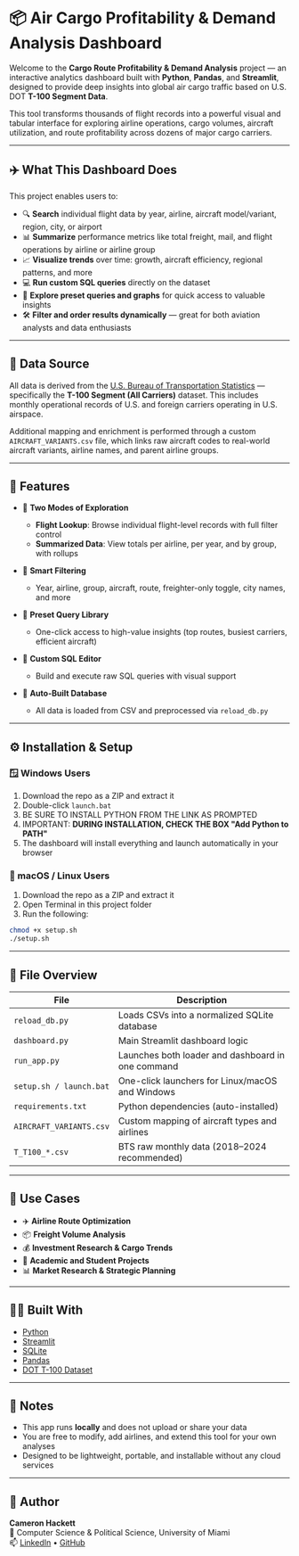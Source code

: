 # 📦 Air Cargo Profitability & Demand Analysis Dashboard

Welcome to the **Cargo Route Profitability & Demand Analysis** project — an interactive analytics dashboard built with **Python**, **Pandas**, and **Streamlit**, designed to provide deep insights into global air cargo traffic based on U.S. DOT **T-100 Segment Data**.

This tool transforms thousands of flight records into a powerful visual and tabular interface for exploring airline operations, cargo volumes, aircraft utilization, and route profitability across dozens of major cargo carriers.

---

## ✈️ What This Dashboard Does

This project enables users to:

- 🔍 **Search** individual flight data by year, airline, aircraft model/variant, region, city, or airport  
- 📊 **Summarize** performance metrics like total freight, mail, and flight operations by airline or airline group  
- 📈 **Visualize trends** over time: growth, aircraft efficiency, regional patterns, and more  
- 💻 **Run custom SQL queries** directly on the dataset  
- 🧠 **Explore preset queries and graphs** for quick access to valuable insights  
- 🛠️ **Filter and order results dynamically** — great for both aviation analysts and data enthusiasts

---

## 📁 Data Source

All data is derived from the [U.S. Bureau of Transportation Statistics](https://www.transtats.bts.gov/) — specifically the **T-100 Segment (All Carriers)** dataset. This includes monthly operational records of U.S. and foreign carriers operating in U.S. airspace.

Additional mapping and enrichment is performed through a custom `AIRCRAFT_VARIANTS.csv` file, which links raw aircraft codes to real-world aircraft variants, airline names, and parent airline groups.

---

## 🚀 Features

- 🔹 **Two Modes of Exploration**
  - **Flight Lookup**: Browse individual flight-level records with full filter control
  - **Summarized Data**: View totals per airline, per year, and by group, with rollups

- 🔹 **Smart Filtering**
  - Year, airline, group, aircraft, route, freighter-only toggle, city names, and more

- 🔹 **Preset Query Library**
  - One-click access to high-value insights (top routes, busiest carriers, efficient aircraft)

- 🔹 **Custom SQL Editor**
  - Build and execute raw SQL queries with visual support

- 🔹 **Auto-Built Database**
  - All data is loaded from CSV and preprocessed via `reload_db.py`

---

## ⚙️ Installation & Setup

### 🪟 Windows Users

1. Download the repo as a ZIP and extract it  
2. Double-click `launch.bat`
3. BE SURE TO INSTALL PYTHON FROM THE LINK AS PROMPTED
4. IMPORTANT: **DURING INSTALLATION, CHECK THE BOX "Add Python to PATH"**
5. The dashboard will install everything and launch automatically in your browser

### 🍎 macOS / Linux Users

1. Download the repo as a ZIP and extract it  
2. Open Terminal in this project folder  
3. Run the following:
```bash
chmod +x setup.sh
./setup.sh
```

---

## 🔧 File Overview

| File | Description |
|------|-------------|
| `reload_db.py` | Loads CSVs into a normalized SQLite database |
| `dashboard.py` | Main Streamlit dashboard logic |
| `run_app.py` | Launches both loader and dashboard in one command |
| `setup.sh / launch.bat` | One-click launchers for Linux/macOS and Windows |
| `requirements.txt` | Python dependencies (auto-installed) |
| `AIRCRAFT_VARIANTS.csv` | Custom mapping of aircraft types and airlines |
| `T_T100_*.csv` | BTS raw monthly data (2018–2024 recommended) |

---

## 🧠 Use Cases

- ✈️ **Airline Route Optimization**  
- 📦 **Freight Volume Analysis**  
- 💰 **Investment Research & Cargo Trends**  
- 🧪 **Academic and Student Projects**  
- 📊 **Market Research & Strategic Planning**

---

## 🧑‍💻 Built With

- [Python](https://www.python.org/)  
- [Streamlit](https://streamlit.io/)  
- [SQLite](https://www.sqlite.org/index.html)  
- [Pandas](https://pandas.pydata.org/)  
- [DOT T-100 Dataset](https://www.transtats.bts.gov/Fields.asp?Table_ID=293)

---

## 📌 Notes

- This app runs **locally** and does not upload or share your data  
- You are free to modify, add airlines, and extend this tool for your own analyses  
- Designed to be lightweight, portable, and installable without any cloud services

---

## 🧳 Author

**Cameron Hackett**  
📍 Computer Science & Political Science, University of Miami  
📫 [LinkedIn](https://www.linkedin.com/in/cameron-hackett-um) • [GitHub](https://github.com/camhackett44)
